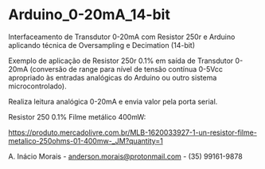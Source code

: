 # Arduino_0-20mA_14-bit
Interfaceamento de Transdutor 0-20mA com Resistor 250r e Arduino aplicando técnica de Oversampling e Decimation (14-bit)

Exemplo de aplicação de Resistor 250r 0.1% em saída de Transdutor 0-20mA (conversão de range para nível de tensão contínua 0-5Vcc apropriado às entradas analógicas do Arduino ou outro sistema microcontrolado).

Realiza leitura analógica 0-20mA e envia valor pela porta serial.

Resistor 250 0.1% Filme metálico 400mW:

https://produto.mercadolivre.com.br/MLB-1620033927-1-un-resistor-filme-metalico-250ohms-01-400mw-_JM?quantity=1

A. Inácio Morais - anderson.morais@protonmail.com - (35) 99161-9878
